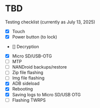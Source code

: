 # TBD
 
 Testing checklist (currently as July 13, 2025)

 - [x] Touch
 - [x] Power button (to lock)
 - [] Decryption
 - [x] Micro SD/USB-OTG
 - [ ] MTP
 - [ ] NANDroid backups/restore
 - [ ] Zip file flashing
 - [ ] Img file flashing
 - [x] ADB sideload
 - [x] Rebooting
 - [x] Saving logs to Micro SD/USB OTG
 - [ ] Flashing TWRPS
